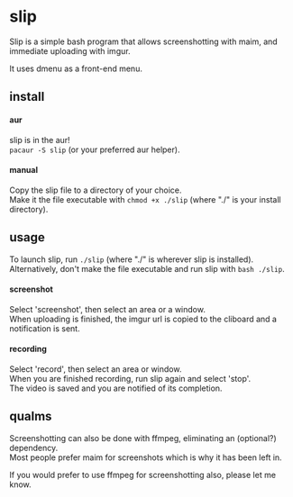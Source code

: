 # slip
Slip is a simple bash program that allows screenshotting with maim, and immediate uploading with imgur.

It uses dmenu as a front-end menu.

## install

#### aur
slip is in the aur!     
`pacaur -S slip` (or your preferred aur helper).

#### manual
Copy the slip file to a directory of your choice.   
Make it the file executable with `chmod +x ./slip` (where "./" is your install directory).


## usage
To launch slip, run `./slip` (where "./" is wherever slip is installed).    
Alternatively, don't make the file executable and run slip with `bash ./slip`.

#### screenshot
Select 'screenshot', then select an area or a window.   
When uploading is finished, the imgur url is copied to the cliboard and a notification is sent.

#### recording
Select 'record', then select an area or window.     
When you are finished recording, run slip again and select 'stop'.      
The video is saved and you are notified of its completion.

## qualms
Screenshotting can also be done with ffmpeg, eliminating an (optional?) dependency.     
Most people prefer maim for screenshots which is why it has been left in.

If you would prefer to use ffmpeg for screenshotting also, please let me know.
